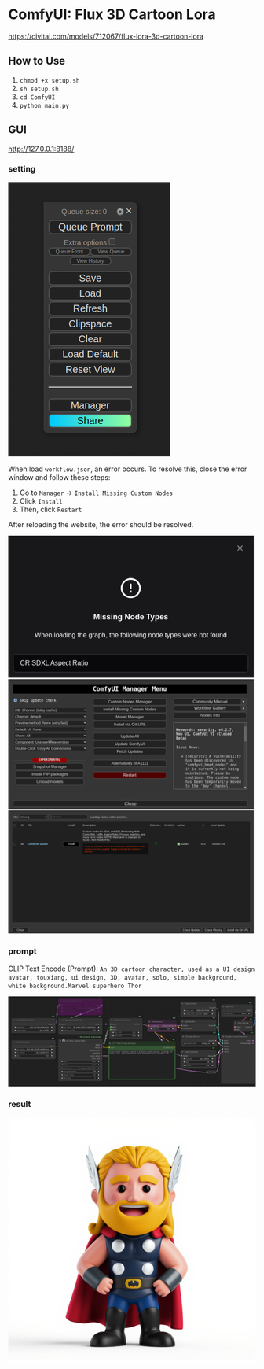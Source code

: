 # ComfyUI: Flux 3D Cartoon Lora
https://civitai.com/models/712067/flux-lora-3d-cartoon-lora

## How to Use
1. ```chmod +x setup.sh```
2. ```sh setup.sh```
3. ```cd ComfyUI```
4. ```python main.py```

## GUI
http://127.0.0.1:8188/

### setting
![](./asset/load.png)

When load ```workflow.json```, an error occurs. 
To resolve this, close the error window and follow these steps:

1. Go to ```Manager``` → ```Install Missing Custom Nodes```
2. Click ```Install```
3. Then, click ```Restart```

After reloading the website, the error should be resolved.

<img src='./asset/error-1.png' width='500px'>

<img src='./asset/error-2.png' width='500px'>

<img src='./asset/error-3.png' width='500px'>


### prompt
CLIP Text Encode (Prompt): ```An 3D cartoon character, used as a UI design avatar, touxiang, ui design, 3D, avatar, solo, simple background, white background.Marvel superhero Thor```

![](./asset/flow.png)

### result
![](./asset/result.png)
